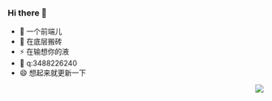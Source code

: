 ### Hi there 👋


- 🔭 一个前端儿
- 🌱 在底层搬砖
- ⚡ 在输想你的液
- 💬 q:3488226240
- 😄 想起来就更新一下
<img align="right" src="https://github-readme-stats.vercel.app/api?username=chen-zuo&show_icons=true">
